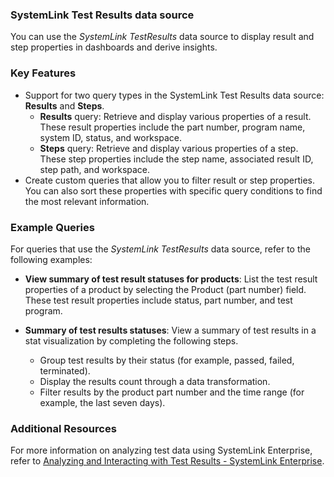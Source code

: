 ### SystemLink Test Results data source

You can use the _SystemLink TestResults_ data source to display result and step properties in dashboards and derive insights.

### Key Features
- Support for two query types in the SystemLink Test Results data source: **Results** and **Steps**.
    - **Results** query: Retrieve and display various properties of a result. These result properties include the part number, program name, system ID, status, and workspace.
    - **Steps** query: Retrieve and display various properties of a step. These step properties include the step name, associated result ID, step path, and workspace.
- Create custom queries that allow you to filter result or step properties. You can also sort these properties with specific query conditions to find the most relevant information.

### Example Queries

For queries that use the _SystemLink TestResults_ data source, refer to the following examples:

- **View summary of test result statuses for products**: List the test result properties of a product by selecting the Product (part number) field. These test result properties include status, part number, and test program.

- **Summary of test results statuses**: View a summary of test results in a stat visualization by completing the following steps.
    - Group test results by their status (for example, passed, failed, terminated).
    - Display the results count through a data transformation.
    - Filter results by the product part number and the time range (for example, the last seven days).

### Additional Resources

For more information on analyzing test data using SystemLink Enterprise, refer to [Analyzing and Interacting with Test Results - SystemLink Enterprise](https://www.ni.com/docs/en-US/bundle/systemlink-enterprise/page/analyzing-test-data-jupyter.html).

